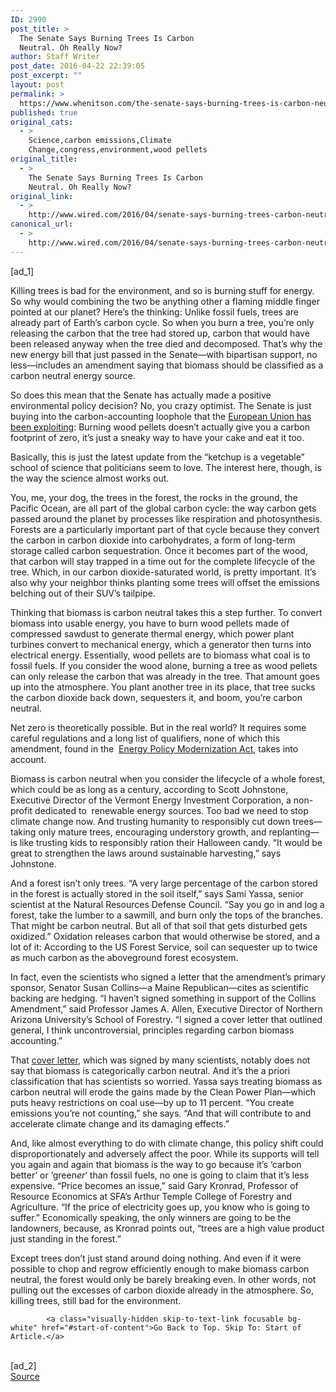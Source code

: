 ```yaml
---
ID: 2990
post_title: >
  The Senate Says Burning Trees Is Carbon
  Neutral. Oh Really Now?
author: Staff Writer
post_date: 2016-04-22 22:39:05
post_excerpt: ""
layout: post
permalink: >
  https://www.whenitson.com/the-senate-says-burning-trees-is-carbon-neutral-oh-really-now/
published: true
original_cats:
  - >
    Science,carbon emissions,Climate
    Change,congress,environment,wood pellets
original_title:
  - >
    The Senate Says Burning Trees Is Carbon
    Neutral. Oh Really Now?
original_link:
  - >
    http://www.wired.com/2016/04/senate-says-burning-trees-carbon-neutral-oh-really-now/
canonical_url:
  - >
    http://www.wired.com/2016/04/senate-says-burning-trees-carbon-neutral-oh-really-now/
---
```

 [ad_1]
<br><div id=""><p>Killing trees is bad for the environment, and so is burning stuff for energy. So why would combining the two be anything other a flaming middle finger pointed at our planet? Here’s the thinking: Unlike fossil fuels, trees are already part of Earth’s carbon cycle. So when you burn a tree, you’re only releasing the carbon that the tree had stored up, carbon that would have been released anyway when the tree died and decomposed. That’s why the new energy bill that just passed in the Senate—with bipartisan support, no less—includes an amendment saying that biomass should be classified as a carbon neutral energy source.</p>
<p>So does this mean that the Senate has actually made a positive environmental policy decision? No, you crazy optimist. The Senate is just buying into the carbon-accounting loophole that the <a href="http://www.wired.com/2015/12/wood-pellets-arent-so-hot/" target="_blank">European Union has been exploiting</a>: Burning wood pellets doesn’t actually give you a carbon footprint of zero, it’s just a sneaky way to have your cake and eat it too.</p>
<p>Basically, this is just the latest update from the “ketchup is a vegetable” school of science that politicians seem to love. The interest here, though, is the way the science almost works out.</p>
<p>You, me, your dog, the trees in the forest, the rocks in the ground, the Pacific Ocean, are all part of the global carbon cycle: the way carbon gets passed around the planet by processes like respiration and photosynthesis. Forests are a particularly important part of that cycle because they convert the carbon in carbon dioxide into carbohydrates, a form of long-term storage called carbon sequestration. Once it becomes part of the wood, that carbon will stay trapped in a time out for the complete lifecycle of the tree. Which, in our carbon dioxide-saturated world, is pretty important. It’s also why your neighbor thinks planting some trees will offset the emissions belching out of their SUV’s tailpipe.</p>
<p>Thinking that biomass is carbon neutral takes this a step further. To convert biomass into usable energy, you have to burn wood pellets made of compressed sawdust to generate thermal energy, which power plant turbines convert to mechanical energy, which a generator then turns into electrical energy. Essentially, wood pellets are to biomass what coal is to fossil fuels. If you consider the wood alone, burning a tree as wood pellets can only release the carbon that was already in the tree. That amount goes up into the atmosphere. You plant another tree in its place, that tree sucks the carbon dioxide back down, sequesters it, and boom, you’re carbon neutral.</p>
<p>Net zero is theoretically possible. But in the real world? It requires some careful regulations and a long list of qualifiers, none of which this amendment, found in the  <span><a href="https://www.congress.gov/bill/114th-congress/senate-bill/2012/text#toc-idF17B9E9D307844A0A2A6FB8305078992">Energy Policy Modernization Act</a>,</span> takes into account.</p>
<p>Biomass is carbon neutral when you consider the lifecycle of a whole forest, which could be as long as a century, according to Scott Johnstone, Executive Director of the Vermont Energy Investment Corporation, a non-profit dedicated to  renewable energy sources. Too bad we need to stop climate change now. And trusting humanity to responsibly cut down trees—taking only mature trees, encouraging understory growth, and replanting—is like trusting kids to responsibly ration their Halloween candy. “It would be great to strengthen the laws around sustainable harvesting,” says Johnstone.</p>
<p>And a forest isn’t only trees. “A very large percentage of the carbon stored in the forest is actually stored in the soil itself,” says Sami Yassa, senior scientist at the Natural Resources Defense Council. “Say you go in and log a forest, take the lumber to a sawmill, and burn only the tops of the branches. That might be carbon neutral. But all of that soil that gets disturbed gets oxidized.” Oxidation releases carbon that would otherwise be stored, and a lot of it: According to the US Forest Service, soil can sequester up to twice as much carbon as the aboveground forest ecosystem.</p>
<p>In fact, even the scientists who signed a letter that the amendment’s primary sponsor, Senator Susan Collins—a Maine Republican—cites as scientific backing are hedging. “I haven’t signed something in support of the Collins Amendment,” said Professor James A. Allen, Executive Director of Northern Arizona University’s School of Forestry. “I signed a cover letter that outlined general, I think uncontroversial, principles regarding carbon biomass accounting.”</p>
<p>That <a href="http://www.collins.senate.gov/sites/default/files/NAUFRP-to-SAB-3-21-2016.pdf" target="_blank">cover letter</a>, which was signed by many scientists, notably does not say that biomass is categorically carbon neutral. And it’s the a priori classification that has scientists so worried. Yassa says treating biomass as carbon neutral will erode the gains made by the Clean Power Plan—which puts heavy restrictions on coal use—by up to 11 percent. “You create emissions you’re not counting,” she says. “And that will contribute to and accelerate climate change and its damaging effects.”</p>
<p>And, like almost everything to do with climate change, this policy shift could disproportionately and adversely affect the poor. While its supports will tell you again and again that biomass is the way to go because it’s ‘carbon better’ or ‘green<em>er</em>‘ than fossil fuels, no one is going to claim that it’s less expensive. “Price becomes an issue,” said Gary Kronrad, Professor of Resource Economics at SFA’s Arthur Temple College of Forestry and Agriculture. “If the price of electricity goes up, you know who is going to suffer.” Economically speaking, the only winners are going to be the landowners, because, as Kronrad points out, “trees are a high value product just standing in the forest.”</p>
<p>Except trees don’t just stand around doing nothing. And even if it were possible to chop and regrow efficiently enough to make biomass carbon neutral, the forest would only be barely breaking even. In other words, not pulling out the excesses of carbon dioxide already in the atmosphere. So, killing trees, still bad for the environment.</p>

			<a class="visually-hidden skip-to-text-link focusable bg-white" href="#start-of-content">Go Back to Top. Skip To: Start of Article.</a>

			
</div>
<br>[ad_2]
<br><a href="http://www.wired.com/2016/04/senate-says-burning-trees-carbon-neutral-oh-really-now/">Source </a>